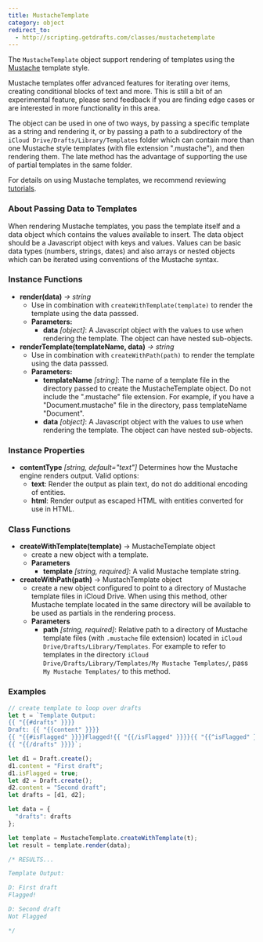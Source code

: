 ```yaml
---
title: MustacheTemplate
category: object
redirect_to:
  - http://scripting.getdrafts.com/classes/mustachetemplate
---
```


The `MustacheTemplate` object support rendering of templates using the [Mustache](https://en.wikipedia.org/wiki/Mustache_%28template_system%29) template style.

Mustache templates offer advanced features for iterating over items, creating conditional blocks of text and more. This is still a bit of an experimental feature, please send feedback if you are finding edge cases or are interested in more functionality in this area.

The object can be used in one of two ways, by passing a specific template as a string and rendering it, or by passing a path to a subdirectory of the `iCloud Drive/Drafts/Library/Templates` folder which can contain more than one Mustache style templates (with file extension ".mustache"), and then rendering them. The late method has the advantage of supporting the use of partial templates in the same folder.

For details on using Mustache templates, we recommend reviewing [tutorials](https://www.bersling.com/2017/09/22/the-ultimate-mustache-tutorial/).

### About Passing Data to Templates

When rendering Mustache templates, you pass the template itself and a data object which contains the values available to insert. The data object should be a Javascript object with keys and values. Values can be basic data types (numbers, strings, dates) and also arrays or nested objects which can be iterated using conventions of the Mustache syntax.

### Instance Functions

- **render(data)** *-> string*
  - Use in combination with `createWithTemplate(template)` to render the template using the data passsed.
  - **Parameters:**
    - **data** *[object]*: A Javascript object with the values to use when rendering the template. The object can have nested sub-objects.
- **renderTemplate(templateName, data)** *-> string*
  - Use in combination with `createWithPath(path)` to render the template using the data passsed.
  - **Parameters:**
    - **templateName** *[string]*: The name of a template file in the directory passed to create the MustacheTemplate object. Do not include the ".mustache" file extension. For example, if you have a "Document.mustache" file in the directory, pass templateName "Document".
    - **data** *[object]*: A Javascript object with the values to use when rendering the template. The object can have nested sub-objects.

### Instance Properties

- **contentType** *[string, default="text"]*
  Determines how the Mustache engine renders output. Valid options:
  - **text**: Render the output as plain text, do not do additional encoding of entities. 
  - **html**: Render output as escaped HTML with entities converted for use in HTML.

### Class Functions

- **createWithTemplate(template)** -> MustacheTemplate object
  - create a new object with a template.
  - **Parameters**
    - **template** _[string, required]_: A valid Mustache template string.
- **createWithPath(path)** -> MustachTemplate object
  - create a new object configured to point to a directory of Mustache template files in iCloud Drive. When using this method, other Mustache template located in the same directory will be available to be used as partials in the rendering process.
  - **Parameters**
    - **path** _[string, required]_: Relative path to a directory of Mustache template files (with `.mustache` file extension) located in `iCloud Drive/Drafts/Library/Templates`. For example to refer to templates in the directory `iCloud Drive/Drafts/Library/Templates/My Mustache Templates/`, pass `My Mustache Templates/` to this method.

### Examples

```javascript
// create template to loop over drafts
let t = `Template Output:
{{ "{{#drafts" }}}}
Draft: {{ "{{content" }}}}
{{ "{{#isFlagged" }}}}Flagged!{{ "{{/isFlagged" }}}}{{ "{{^isFlagged" }}}}Not Flagged{{ "{{/isFlagged" }}}}
{{ "{{/drafts" }}}}`;

let d1 = Draft.create();
d1.content = "First draft";
d1.isFlagged = true;
let d2 = Draft.create();
d2.content = "Second draft";
let drafts = [d1, d2];

let data = {
  "drafts": drafts
};

let template = MustacheTemplate.createWithTemplate(t);
let result = template.render(data);

/* RESULTS...

Template Output:

D: First draft
Flagged!

D: Second draft
Not Flagged

*/
```
